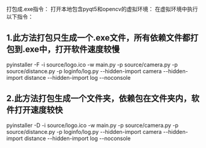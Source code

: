 打包成.exe指令：
打开本地包含pyqt5和opencv的虚拟环境：
在虚拟环境中执行以下指令：
## 1.此方法打包只生成一个.exe文件，所有依赖文件都打包到.exe中，打开软件速度较慢
pyinstaller -F -i source/logo.ico -w main.py -p source/camera.py -p source/distance.py -p loginfo/log.py --hidden-import camera --hidden-import distance --hidden-import log --noconsole

## 2.此方法打包生成一个文件夹，依赖包在文件夹内，软件打开速度较快
pyinstaller -D -i source/logo.ico -w main.py -p source/camera.py -p source/distance.py -p loginfo/log.py --hidden-import camera --hidden-import distance --hidden-import log --noconsole